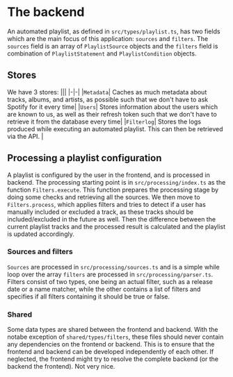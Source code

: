 # The backend
An automated playlist, as defined in `src/types/playlist.ts`, has two fields which are the main focus of this application: `sources` and `filters`. The `sources` field is an array of `PlaylistSource` objects and the `filters` field is combination of `PlaylistStatement` and `PlaylistCondition` objects.

## Stores
We have 3 stores:
|||
|-|-|
|`Metadata`| Caches as much metadata about tracks, albums, and artists, as possible such that we don't have to ask Spotify for it every time|
|`Users`| Stores information about the users which are known to us, as well as their refresh token such that we don't have to retrieve it from the database every time|
|`Filterlog`| Stores the logs produced while executing an automated playlist. This can then be retrieved via the API. |


## Processing a playlist configuration
A playlist is configured by the user in the frontend, and is processed in backend. The processing starting point is in `src/processing/index.ts` as the function `Filters.execute`. This function prepares the processing stage by doing some checks and retrieving all the sources. We then move to `Filters.process`, which applies filters and tries to detect if a user has manually included or excluded a track, as these tracks should be included/excluded in the future as well. Then the difference between the current playlist tracks and the processed result is calculated and the playlist is updated accordingly.

### Sources and filters
`Sources` are processed in `src/processing/sources.ts` and is a simple while loop over the array
`filters` are processed in `src/processing/parser.ts`. Filters consist of two types, one being an actual filter, such as a release date or a name matcher, while the other contains a list of filters and specifies if all filters containing it should be true or false.

### Shared
Some data types are shared between the frontend and backend. With the notabe exception of `shared/types/filters`, these files should never contain any dependencies on the frontend or backend. This is to ensure that the frontend and backend can be developed independently of each other. If neglected, the frontend might try to resolve the complete backend (or the backend the frontend). Not very nice.